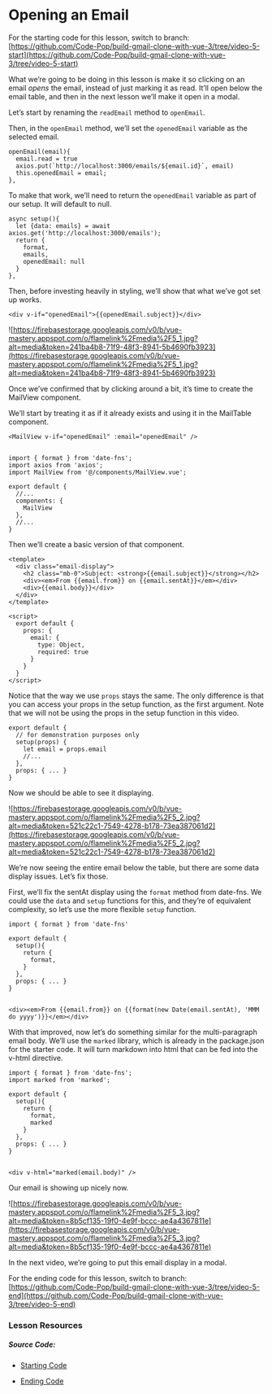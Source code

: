 Opening an Email
================

For the starting code for this lesson, switch to branch: [https://github.com/Code-Pop/build-gmail-clone-with-vue-3/tree/video-5-start](https://github.com/Code-Pop/build-gmail-clone-with-vue-3/tree/video-5-start)

What we’re going to be doing in this lesson is make it so clicking on an email _opens_ the email, instead of just marking it as read. It’ll open below the email table, and then in the next lesson we’ll make it open in a modal.

Let’s start by renaming the `readEmail` method to `openEmail`.

Then, in the `openEmail` method, we’ll set the `openedEmail` variable as the selected email.

    openEmail(email){
      email.read = true
      axios.put(`http://localhost:3000/emails/${email.id}`, email)
      this.openedEmail = email;
    },
    

To make that work, we’ll need to return the `openedEmail` variable as part of our setup. It will default to null.

    async setup(){
      let {data: emails} = await axios.get('http://localhost:3000/emails');
      return {
        format,
        emails,
        openedEmail: null
      }
    },
    

Then, before investing heavily in styling, we’ll show that what we’ve got set up works.

    <div v-if="openedEmail">{{openedEmail.subject}}</div>
    

![https://firebasestorage.googleapis.com/v0/b/vue-mastery.appspot.com/o/flamelink%2Fmedia%2F5_1.jpg?alt=media&token=241ba4b8-71f9-48f3-8941-5b4690fb3923](https://firebasestorage.googleapis.com/v0/b/vue-mastery.appspot.com/o/flamelink%2Fmedia%2F5_1.jpg?alt=media&token=241ba4b8-71f9-48f3-8941-5b4690fb3923)

Once we’ve confirmed that by clicking around a bit, it’s time to create the MailView component.

We’ll start by treating it as if it already exists and using it in the MailTable component.

    <MailView v-if="openedEmail" :email="openedEmail" />
    

    import { format } from 'date-fns';
    import axios from 'axios';
    import MailView from '@/components/MailView.vue';
    
    export default {
      //...
      components: {
        MailView
      },
      //...
    }
    

Then we’ll create a basic version of that component.

    <template>
      <div class="email-display">
        <h2 class="mb-0">Subject: <strong>{{email.subject}}</strong></h2>
        <div><em>From {{email.from}} on {{email.sentAt}}</em></div>
        <div>{{email.body}}</div>
      </div>
    </template>
    
    <script>
      export default {
        props: {
          email: {
            type: Object,
            required: true
          }
        }
      }
    </script>
    

Notice that the way we use `props` stays the same. The only difference is that you can access your props in the setup function, as the first argument. Note that we will not be using the props in the setup function in this video.

    export default {
      // for demonstration purposes only
      setup(props) {
        let email = props.email
        //...
      },
      props: { ... }
    }
    

Now we should be able to see it displaying.

![https://firebasestorage.googleapis.com/v0/b/vue-mastery.appspot.com/o/flamelink%2Fmedia%2F5_2.jpg?alt=media&token=521c22c1-7549-4278-b178-73ea387061d2](https://firebasestorage.googleapis.com/v0/b/vue-mastery.appspot.com/o/flamelink%2Fmedia%2F5_2.jpg?alt=media&token=521c22c1-7549-4278-b178-73ea387061d2)

We’re now seeing the entire email below the table, but there are some data display issues. Let’s fix those.

First, we’ll fix the sentAt display using the `format` method from date-fns. We could use the `data` and `setup` functions for this, and they’re of equivalent complexity, so let’s use the more flexible `setup` function.

    import { format } from 'date-fns'
    
    export default {
      setup(){
        return {
          format,
        }
      },
      props: { ... }
    }
    

    <div><em>From {{email.from}} on {{format(new Date(email.sentAt), 'MMM do yyyy')}}</em></div>
    

With that improved, now let’s do something similar for the multi-paragraph email body. We’ll use the `marked` library, which is already in the package.json for the starter code. It will turn markdown into html that can be fed into the v-html directive.

    import { format } from 'date-fns';
    import marked from 'marked';
    
    export default {
      setup(){
        return {
          format,
          marked
        }
      },
      props: { ... }
    }
    

    <div v-html="marked(email.body)" />
    

Our email is showing up nicely now.

![https://firebasestorage.googleapis.com/v0/b/vue-mastery.appspot.com/o/flamelink%2Fmedia%2F5_3.jpg?alt=media&token=8b5cf135-19f0-4e9f-bccc-ae4a4367811e](https://firebasestorage.googleapis.com/v0/b/vue-mastery.appspot.com/o/flamelink%2Fmedia%2F5_3.jpg?alt=media&token=8b5cf135-19f0-4e9f-bccc-ae4a4367811e)

In the next video, we’re going to put this email display in a modal.

For the ending code for this lesson, switch to branch: [https://github.com/Code-Pop/build-gmail-clone-with-vue-3/tree/video-5-end](https://github.com/Code-Pop/build-gmail-clone-with-vue-3/tree/video-5-end)

### Lesson Resources

##### Source Code:

*   [Starting Code](https://github.com/Code-Pop/build-gmail-clone-with-vue-3/tree/video-5-start)
    
*   [Ending Code](https://github.com/Code-Pop/build-gmail-clone-with-vue-3/tree/video-5-end)
